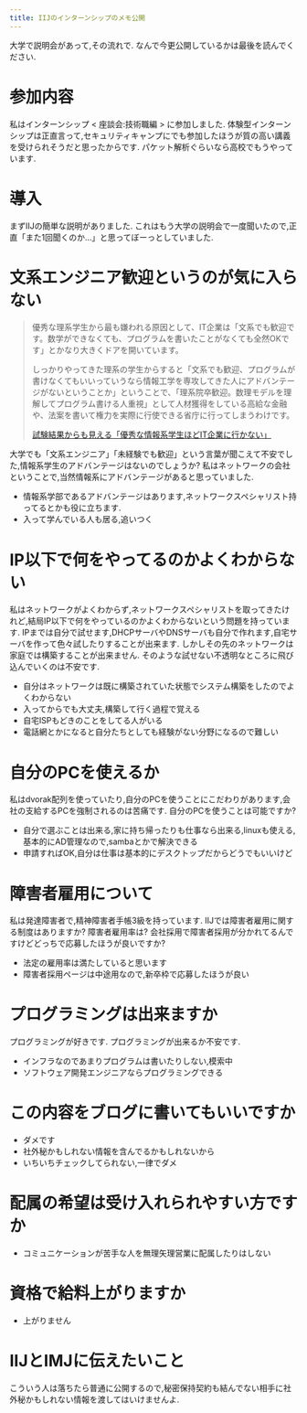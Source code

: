 ```yaml
---
title: IIJのインターンシップのメモ公開
---
```


大学で説明会があって,その流れで.
なんで今更公開しているかは最後を読んでください.

# 参加内容

私はインターンシップ < 座談会:技術職編 > に参加しました.
体験型インターンシップは正直言って,セキュリティキャンプにでも参加したほうが質の高い講義を受けられそうだと思ったからです.
パケット解析ぐらいなら高校でもうやっています.

# 導入

まずIIJの簡単な説明がありました.
これはもう大学の説明会で一度聞いたので,正直「また1回聞くのか...」と思ってぼーっとしていました.

# 文系エンジニア歓迎というのが気に入らない

> 優秀な理系学生から最も嫌われる原因として、IT企業は「文系でも歓迎です。数学ができなくても、プログラムを書いたことがなくても全然OKです」とかなり大きくドアを開いています。
>
> しっかりやってきた理系の学生からすると「文系でも歓迎、プログラムが書けなくてもいいっていうなら情報工学を専攻してきた人にアドバンテージがないということか」ということで、「理系院卒歓迎。数理モデルを理解してプログラム書ける人重視」として人材獲得をしている高給な金融や、法案を書いて権力を実際に行使できる省庁に行ってしまうわけです。
>
> [試験結果からも見える「優秀な情報系学生ほどIT企業に行かない」](http://nakameguro.jpn.org/jtec/ipa-policies-were-a-failure/)

大学でも「文系エンジニア」「未経験でも歓迎」という言葉が聞こえて不安でした,情報系学生のアドバンテージはないのでしょうか?
私はネットワークの会社ということで,当然情報系にアドバンテージがあると思っていました.

* 情報系学部であるアドバンテージはあります,ネットワークスペシャリスト持ってるとかも役に立ちます.
* 入って学んでいる人も居る,追いつく

# IP以下で何をやってるのかよくわからない

私はネットワークがよくわからず,ネットワークスペシャリストを取ってきたけれど,結局IP以下で何をやっているのかよくわからないという問題を持っています.
IPまでは自分で試せます,DHCPサーバやDNSサーバも自分で作れます,自宅サーバを作って色々試したりすることが出来ます.
しかしその先のネットワークは家庭では構築することが出来ません.
そのような試せない不透明なところに飛び込んでいくのは不安です.

* 自分はネットワークは既に構築されていた状態でシステム構築をしたのでよくわからない
* 入ってからでも大丈夫,構築して行く過程で覚える
* 自宅ISPもどきのことをしてる人がいる
* 電話網とかになると自分たちとしても経験がない分野になるので難しい

# 自分のPCを使えるか

私はdvorak配列を使っていたり,自分のPCを使うことにこだわりがあります,会社の支給するPCを強制されるのは苦痛です.
自分のPCを使うことは可能ですか?

* 自分で選ぶことは出来る,家に持ち帰ったりも仕事なら出来る,linuxも使える,基本的にAD管理なので,sambaとかで解決できる
* 申請すればOK,自分は仕事は基本的にデスクトップだからどうでもいいけど

# 障害者雇用について

私は発達障害者で,精神障害者手帳3級を持っています.
IIJでは障害者雇用に関する制度はありますか?
障害者雇用率は?
会社採用で障害者採用が分かれてるんですけどどっちで応募したほうが良いですか?

* 法定の雇用率は満たしていると思います
* 障害者採用ページは中途用なので,新卒枠で応募したほうが良い

# プログラミングは出来ますか

プログラミングが好きです.
プログラミングが出来るか不安です.

* インフラなのであまりプログラムは書いたりしない,模索中
* ソフトウェア開発エンジニアならプログラミングできる

# この内容をブログに書いてもいいですか

* ダメです
* 社外秘かもしれない情報を含んでるかもしれないから
* いちいちチェックしてられない,一律でダメ

# 配属の希望は受け入れられやすい方ですか

* コミュニケーションが苦手な人を無理矢理営業に配属したりはしない

# 資格で給料上がりますか

* 上がりません

# IIJとIMJに伝えたいこと

こういう人は落ちたら普通に公開するので,秘密保持契約も結んでない相手に社外秘かもしれない情報を渡してはいけませんよ.
